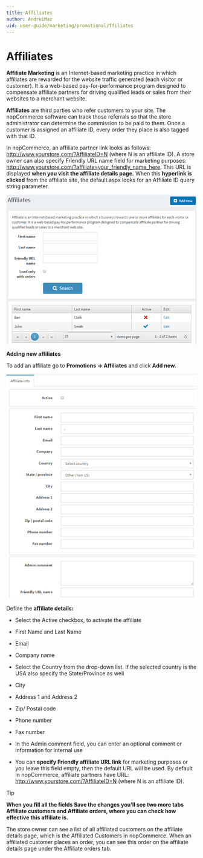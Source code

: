 ```yaml
---
title: Affiliates
author: AndreiMaz
uid: user-guide/marketing/promotional/ffiliates
---
```

# Affiliates

**Affiliate Marketing** is an Internet-based marketing practice in which affiliates are rewarded for the website traffic generated (each visitor or customer). It is a web-based pay-for-performance program designed to compensate affiliate partners for driving qualified leads or sales from their websites to a merchant website.

**Affiliates** are third parties who refer customers to your site. The nopCommerce software can track those referrals so that the store administrator can determine the commission to be paid to them. Once a customer is assigned an affiliate ID, every order they place is also tagged with that ID.

 In nopCommerce, an affiliate partner link looks as follows: http://www.yourstore.com/?AffiliateID=N (where N is an affiliate ID). A store owner can also specify Friendly URL name field for marketing purposes: http://www.yourstore.com/?affiliate=your_friendly_name_here. This URL is displayed **when you visit the affiliate details page.** When this **hyperlink is clicked** from the affiliate site, the default.aspx looks for an Affiliate ID query string parameter.
 
 ![nopcommerce-affiliates](_static/affiliates/affiliates.jpg.png)
 
 **Adding new affiliates**

To add an affiliate go to **Promotions → Affiliates** and click **Add new.**

![adding_new_affiliate](_static/affiliates/affiliate_new.png)

Define the **affiliate details:**

- Select the Active checkbox, to activate the affiliate

- First Name and Last Name 

- Email

- Company name

- Select the Country from the drop-down list. If the selected country is the USA also specify the State/Province as well

- City

- Address 1 and Address 2

- Zip/ Postal code

- Phone number

- Fax number

- In the Admin comment field, you can enter an optional comment or information for internal use

- You can **specify Friendly affiliate URL link** for marketing purposes or you leave this field empty, then the default URL will be used. By default In nopCommerce, affiliate partners have URL: http://www.yourstore.com/?AffiliateID=N (where N is an affiliate ID).

> [!TIP]
> **When you fill all the fields Save the changes you’ll see two more tabs Affiliate customers and Affiliate orders, where you can check how effective this affiliate is.**

The store owner can see a list of all affiliated customers on the affiliate details page, which is the Affiliated Customers in nopCommerce. When an affiliated customer places an order, you can see this order on the affiliate details page under the Affiliate orders tab.
